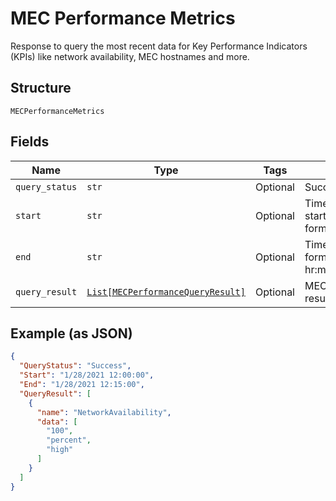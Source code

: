 
# MEC Performance Metrics

Response to query the most recent data for Key Performance Indicators (KPIs) like network availability, MEC hostnames and more.

## Structure

`MECPerformanceMetrics`

## Fields

| Name | Type | Tags | Description |
|  --- | --- | --- | --- |
| `query_status` | `str` | Optional | Success or Failed. |
| `start` | `str` | Optional | Timestamp of the query's start, format:mm/dd/yyyy,hr:min:sec. |
| `end` | `str` | Optional | Timestamp of the query's end , format:mm/dd/yyyy, hr:min:sec. |
| `query_result` | [`List[MECPerformanceQueryResult]`](../../doc/models/mec-performance-query-result.md) | Optional | MEC performance query result. |

## Example (as JSON)

```json
{
  "QueryStatus": "Success",
  "Start": "1/28/2021 12:00:00",
  "End": "1/28/2021 12:15:00",
  "QueryResult": [
    {
      "name": "NetworkAvailability",
      "data": [
        "100",
        "percent",
        "high"
      ]
    }
  ]
}
```

